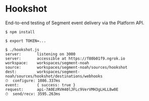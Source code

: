 # Hookshot

End-to-end testing of Segment event delivery via the Platform API.

```shell
$ npm install

$ export TOKEN=...

$ ./hookshot.js
server:       listening on 3000
server:       accessible at https://f80b01f9.ngrok.io
workspace:    workspaces/segment-noah
source:       workspaces/segment-noah/sources/hookshot
dest:         workspaces/segment-noah/sources/hookshot/destinations/webhooks
⏱  configure: 1086.337ms
event:        { success: true }
request:      api-7A0EzRVH40lJFLc9VerVMH3gLHLL8w0E
⏱  send/recv: 3595.263ms
```
